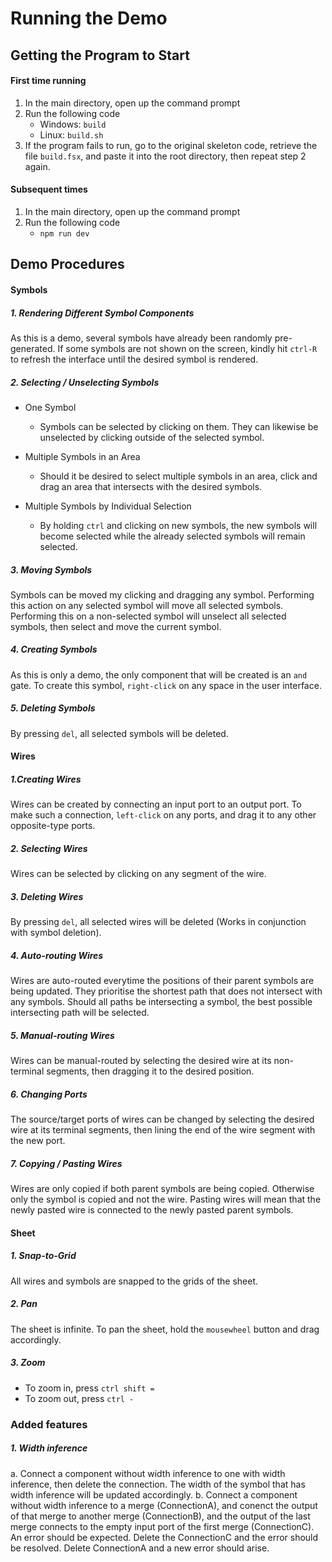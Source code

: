 # Running the Demo

## Getting the Program to Start

#### First time running
1. In the main directory, open up the command prompt
2. Run the following code
    - Windows: ```build```
    - Linux: ```build.sh```
3. If the program fails to run, go to the original skeleton code, retrieve the file ```build.fsx```, and paste it into the root directory, then repeat step 2 again.

#### Subsequent times
1. In the main directory, open up the command prompt
2. Run the following code
    - ```npm run dev```

## Demo Procedures
#### Symbols
##### 1. Rendering Different Symbol Components
As this is a demo, several symbols have already been randomly pre-generated. If some symbols are not shown on the screen, kindly hit ```ctrl-R``` to refresh the interface until the desired symbol is rendered.

##### 2. Selecting / Unselecting Symbols
- One Symbol
    - Symbols can be selected by clicking on them. They can likewise be unselected by clicking outside of the selected symbol. 
    
- Multiple Symbols in an Area
    - Should it be desired to select multiple symbols in an area, click and drag an area that intersects with the desired symbols. 

- Multiple Symbols by Individual Selection
    - By holding ```ctrl``` and clicking on new symbols, the new symbols will become selected while the already selected symbols will remain selected. 

##### 3. Moving Symbols
Symbols can be moved my clicking and dragging any symbol. 
Performing this action on any selected symbol will move all selected symbols.
Performing this on a non-selected symbol will unselect all selected symbols, then select and move the current symbol. 

##### 4. Creating Symbols
As this is only a demo, the only component that will be created is an ```and``` gate.
To create this symbol, ```right-click``` on any space in the user interface. 

##### 5. Deleting Symbols
By pressing ```del```, all selected symbols will be deleted. 

#### Wires

##### 1.Creating Wires
Wires can be created by connecting an input port to an output port.
To make such a connection, ```left-click``` on any ports, and drag it to any other opposite-type ports.

##### 2. Selecting Wires
Wires can be selected by clicking on any segment of the wire. 

##### 3. Deleting Wires
By pressing ```del```, all selected wires will be deleted (Works in conjunction with symbol deletion).

##### 4. Auto-routing Wires
Wires are auto-routed everytime the positions of their parent symbols are being updated. They prioritise the shortest path that does not intersect with any symbols. Should all paths be intersecting a symbol, the best possible intersecting path will be selected. 

##### 5. Manual-routing Wires
Wires can be manual-routed by selecting the desired wire at its non-terminal segments, then dragging it to the desired position. 

##### 6. Changing Ports
The source/target ports of wires can be changed by selecting the desired wire at its terminal segments, then lining the end of the wire segment with the new port.

##### 7. Copying / Pasting Wires
Wires are only copied if both parent symbols are being copied. Otherwise only the symbol is copied and not the wire.
Pasting wires will mean that the newly pasted wire is connected to the newly pasted parent symbols. 

#### Sheet
##### 1. Snap-to-Grid
All wires and symbols are snapped to the grids of the sheet. 
##### 2. Pan
The sheet is infinite. To pan the sheet, hold the ```mousewheel``` button and drag accordingly.
##### 3. Zoom
 - To zoom in, press ```ctrl shift = ```
 - To zoom out, press ```ctrl -```

 ### Added features
 ##### 1. Width inference
 a. Connect a component without width inference to one with width inference, then delete the connection.
 The width of the symbol that has width inference will be updated accordingly. 
 b. Connect a component without width inference to a merge (ConnectionA), and conenct the output of that merge to another merge (ConnectionB), and the output of the last merge connects to the empty input port of the first merge (ConnectionC). An error should be expected. Delete the ConnectionC and the error should be resolved. Delete ConnectionA and a new error should arise.

 
